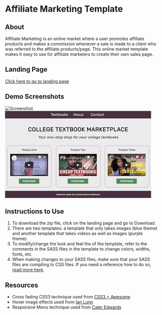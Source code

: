 # Affiliate Marketing Template

## About
Affiliate Marketing is an online market where a user promotes affiliate products and makes a commission whenever a sale is made to a client who was referred to the affiliate products/page.  This online market template makes it easy to use for affiliate marketers to create their own sales page.

## Landing Page
[Click here to go to landing page](https://natgonzalezrosa.github.io/affiliateMarketing/)

## Demo Screenshots
![Screenshot](/template01/assets/images/screenshot.gif)
![Screenshot](/template01/assets/images/screenshot02.gif)

## Instructions to Use
1. To download the zip file, click on the landing page and go to Download.
2. There are two templates: a template that only takes images (blue theme) and another template that takes videos as well as images (purple theme).
3. To modify/change the look and feel the of the template, refer to the comments in the SASS files in the template to change colors, widths, fonts, etc.
4. When making changes to your SASS files, make sure that your SASS files are compiling to CSS files.  If you need a reference how to do so, [read more here](http://sassbreak.com/watch-your-sass/).

## Resources
* Cross fading CSS3 technique used from [CSS3 = Awesome](http://css3.bradshawenterprises.com/cfimg/)
* Hover image effects used from [Ian Lunn](https://github.com/IanLunn/Hover)
* Responsive Menu technique used from [Caler Edwards](https://www.youtube.com/watch?v=xMTs8tAapnQ)